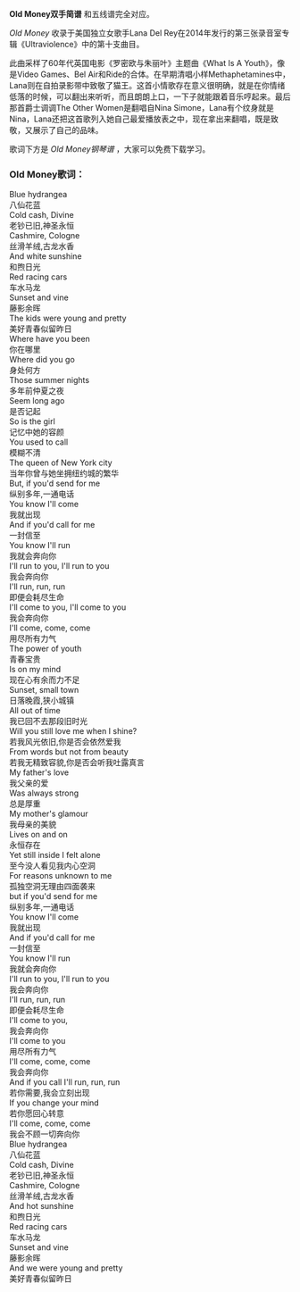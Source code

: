 

**Old Money双手简谱** 和五线谱完全对应。

_Old Money_ 收录于美国独立女歌手Lana Del Rey在2014年发行的第三张录音室专辑《Ultraviolence》中的第十支曲目。

此曲采样了60年代英国电影《罗密欧与朱丽叶》主题曲《What Is A Youth》，像是Video Games、Bel
Air和Ride的合体。在早期清唱小样Methaphetamines中，Lana则在自拍录影带中致敬了猫王。这首小情歌存在意义很明确，就是在你情绪低落的时候，可以翻出来听听，而且朗朗上口，一下子就能跟着音乐哼起来。最后那首爵士调调The
Other Women是翻唱自Nina
Simone，Lana有个纹身就是Nina，Lana还把这首歌列入她自己最爱播放表之中，现在拿出来翻唱，既是致敬，又展示了自己的品味。

歌词下方是 _Old Money钢琴谱_ ，大家可以免费下载学习。

### Old Money歌词：

Blue hydrangea  
八仙花蓝  
Cold cash, Divine  
老钞已旧,神圣永恒  
Cashmire, Cologne  
丝滑羊绒,古龙水香  
And white sunshine  
和煦日光  
Red racing cars  
车水马龙  
Sunset and vine  
藤影余晖  
The kids were young and pretty  
美好青春似留昨日  
Where have you been  
你在哪里  
Where did you go  
身处何方  
Those summer nights  
多年前仲夏之夜  
Seem long ago  
是否记起  
So is the girl  
记忆中她的容颜  
You used to call  
模糊不清  
The queen of New York city  
当年你曾与她坐拥纽约城的繁华  
But, if you'd send for me  
纵别多年,一通电话  
You know I'll come  
我就出现  
And if you'd call for me  
一封信至  
You know I'll run  
我就会奔向你  
I'll run to you, I'll run to you  
我会奔向你  
I'll run, run, run  
即便会耗尽生命  
I'll come to you, I'll come to you  
我会奔向你  
I'll come, come, come  
用尽所有力气  
The power of youth  
青春宝贵  
Is on my mind  
现在心有余而力不足  
Sunset, small town  
日落晚霞,狭小城镇  
All out of time  
我已回不去那段旧时光  
Will you still love me when I shine?  
若我风光依旧,你是否会依然爱我  
From words but not from beauty  
若我无精致容貌,你是否会听我吐露真言  
My father's love  
我父亲的爱  
Was always strong  
总是厚重  
My mother's glamour  
我母亲的美貌  
Lives on and on  
永恒存在  
Yet still inside I felt alone  
至今没人看见我内心空洞  
For reasons unknown to me  
孤独空洞无理由四面袭来  
but if you'd send for me  
纵别多年,一通电话  
You know I'll come  
我就出现  
And if you'd call for me  
一封信至  
You know I'll run  
我就会奔向你  
I'll run to you, I'll run to you  
我会奔向你  
I'll run, run, run  
即便会耗尽生命  
I'll come to you,  
我会奔向你  
I'll come to you  
用尽所有力气  
I'll come, come, come  
我会奔向你  
And if you call I'll run, run, run  
若你需要,我会立刻出现  
If you change your mind  
若你愿回心转意  
I'll come, come, come  
我会不顾一切奔向你  
Blue hydrangea  
八仙花蓝  
Cold cash, Divine  
老钞已旧,神圣永恒  
Cashmire, Cologne  
丝滑羊绒,古龙水香  
And hot sunshine  
和煦日光  
Red racing cars  
车水马龙  
Sunset and vine  
藤影余晖  
And we were young and pretty  
美好青春似留昨日

